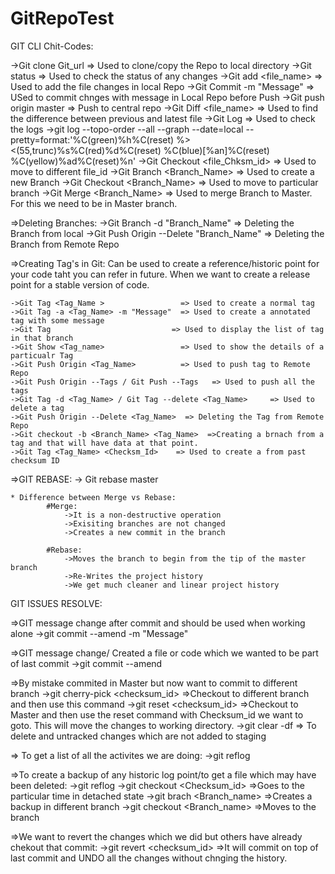 # GitRepoTest

GIT CLI Chit-Codes:

->Git clone Git_url               => Used to clone/copy the Repo to local directory
->Git status                      => Used to check the status of any changes
->Git add <file_name>               => Used to add the file changes in local Repo
->Git Commit -m "Message"         => USed to commit chnges with message in Local Repo before Push
->Git push origin master          => Push to central repo
->Git Diff <file_name>              => Used to find the difference between previous and latest file
->Git Log                         => Used to check the logs
->git log --topo-order --all --graph --date=local --pretty=format:'%C(green)%h%C(reset) %><(55,trunc)%s%C(red)%d%C(reset) %C(blue)[%an]%C(reset) %C(yellow)%ad%C(reset)%n'
->Git Checkout <file_Chksm_id>    => Used to move to different file_id
->Git Branch <Branch_Name>          => Used to create a new Branch
->Git Checkout <Branch_Name>        => Used to move to particular branch
->Git Merge <Branch_Name>           => Used to merge Branch to Master. For this we need to be in Master branch.

=>Deleting Branches:
	->Git Branch -d "Branch_Name"     => Deleting the Branch from local
	->Git Push Origin --Delete "Branch_Name"  => Deleting the Branch from Remote Repo
	
=>Creating Tag's in Git:
	Can be used to create a reference/historic point for your code taht you can refer in future.
	When we want to create a release point for a stable version of code.
	
	->Git Tag <Tag_Name >                 => Used to create a normal tag
	->Git Tag -a <Tag_Name> -m "Message"  => Used to create a annotated tag with some message
	->Git Tag                           => Used to display the list of tag in that branch
	->Git Show <Tag_name>                 => Used to show the details of a particualr Tag
	->Git Push Origin <Tag_Name>          => Used to push tag to Remote Repo
	->Git Push Origin --Tags / Git Push --Tags   => Used to push all the tags
	->Git Tag -d <Tag_Name> / Git Tag --delete <Tag_Name>     => Used to delete a tag
	->Git Push Origin --Delete <Tag_Name>  => Deleting the Tag from Remote Repo
	->Git checkout -b <Branch_Name> <Tag_Name>  =>Creating a brnach from a tag and that will have data at that point.
	->Git Tag <Tag_Name> <Checksm_Id>    => Used to create a from past checksum ID
	
=>GIT REBASE:
	-> Git rebase master
	
	* Difference between Merge vs Rebase:
			#Merge:
				->It is a non-destructive operation
				->Exisiting branches are not changed
				->Creates a new commit in the branch
			
			#Rebase:
				->Moves the branch to begin from the tip of the master branch
				->Re-Writes the project history
				->We get much cleaner and linear project history
				
GIT ISSUES RESOLVE:

=>GIT message change after commit and should be used when working alone
	->git commit --amend -m "Message" 
	
=>GIT message change/ Created a file or code which we wanted to be part of last commit
	->git commit --amend
	
=>By mistake commited in Master but now want to commit to different branch
	->git cherry-pick <checksum_id>   =>Checkout to different branch and then use this command
	->git reset <checksum_id>  		  =>Checkout to Master and then use the reset command with Checksum_id 
								        we want to goto. This will move the changes to working directory.
	->git clear -df                   => To delete and untracked changes which are not added to staging
	
=> To get a list of all the activites we are doing:
	->git reflog
	
=>To create a backup of any historic log point/to get a file which may have been deleted:
	->git reflog
	->git checkout <Checksum_id>       =>Goes to the particular time in detached state
	->git brach <Branch_name>          =>Creates a backup in different branch
	->git checkout <Branch_name>       =>Moves to the branch
	
=>We want to revert the changes which we did but others have already chekout that commit:
	->git revert <checksum_id>         =>It will commit on top of last commit and UNDO all the changes 
										 without chnging the history.

